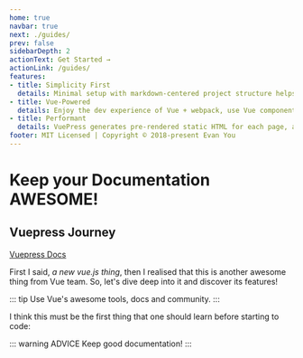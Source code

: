 ```yaml
---
home: true
navbar: true
next: ./guides/
prev: false
sidebarDepth: 2
actionText: Get Started →
actionLink: /guides/
features:
- title: Simplicity First
  details: Minimal setup with markdown-centered project structure helps you focus on writing.
- title: Vue-Powered
  details: Enjoy the dev experience of Vue + webpack, use Vue components in markdown, and develop custom themes with Vue.
- title: Performant
  details: VuePress generates pre-rendered static HTML for each page, and runs as an SPA once a page is loaded.
footer: MIT Licensed | Copyright © 2018-present Evan You
---
```


# Keep your Documentation AWESOME!

## Vuepress Journey

[Vuepress Docs](https://vuepress.vuejs.org/ "goes to vuepress documentation")

First I said, *a new vue.js thing*, then I realised that this is another awesome thing from Vue team. So, let's dive deep into it and discover its features!

::: tip
Use Vue's awesome tools, docs and community.
:::

I think this must be the first thing that one should learn before starting to code: 

::: warning ADVICE
Keep good documentation!
:::

